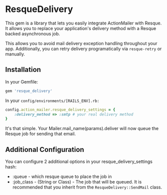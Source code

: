 # ResqueDelivery

This gem is a library that lets you easily integrate ActionMailer with Resque.  It allows you to replace your application's delivery method with a Resque backed asynchronous job.

This allows you to avoid mail delivery exception handling throughout your app.  Additionally, you can retry delivery programatically via `resque-retry` or manually.

## Installation

In your Gemfile:

``` ruby
gem 'resque_delivery'
```

In your `config/environments/[RAILS_ENV].rb:`

``` ruby
config.action_mailer.resque_delivery_settings = {
	:delivery_method => :smtp # your real delivery method
}
```

It's that simple.  Your Mailer.mail_name(params).deliver will now queue the Resque job for sending that email.

## Additional Configuration

You can configure 2 additional options in your resque_delivery_settings hash:

* :queue - which resque queue to place the job in
* :job_class - (String or Class) - The job that will be queued. It is recommended that you inherit from the `ResqueDelivery::SendMail` class.
